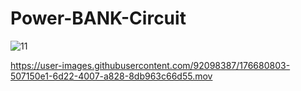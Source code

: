 # Power-BANK-Circuit


![11](https://user-images.githubusercontent.com/92098387/176678303-0ea127d8-240e-44a3-a611-168ee9883ee7.png)


https://user-images.githubusercontent.com/92098387/176680803-507150e1-6d22-4007-a828-8db963c66d55.mov

